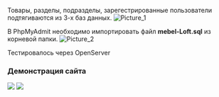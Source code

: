 Товары, разделы, подразделы, зарегестрированные пользователи подтягиваются из 3-х баз данных.
![Picture_1](https://i.ibb.co/Xby6DFH/image.png)

В PhpMyAdmit необходимо импортировать файл **mebel-Loft.sql** из корневой папки.
![Picture_2](https://i.ibb.co/HNrdJYM/php-My-Admit.png)

Тестировалось через OpenServer

### Демонстрация сайта

<img src="https://i.ibb.co/gw8zKwf/ezgif-com-gif-maker-1.gif"/>
<img src="https://i.ibb.co/Xt7Tbsm/ezgif-com-gif-maker.gif"/>